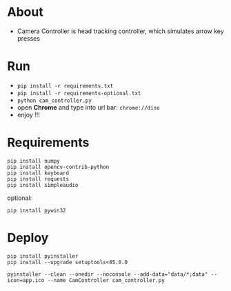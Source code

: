 # About
- Camera Controller is head tracking controller, which simulates arrow key presses

# Run
- `pip install -r requirements.txt`
- `pip install -r requirements-optional.txt`
- `python cam_controller.py`
- open **Chrome** and type into url bar: `chrome://dino`
- enjoy !!!

# Requirements
```
pip install numpy
pip install opencv-contrib-python
pip install keyboard
pip install requests
pip install simpleaudio
```
optional:
```
pip install pywin32
```

# Deploy
```
pip install pyinstaller
pip install --upgrade setuptools<45.0.0

pyinstaller --clean --onedir --noconsole --add-data="data/*;data" --icon=app.ico --name CamController cam_controller.py
```